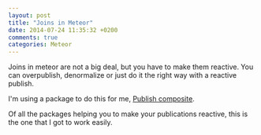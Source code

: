 ```yaml
---
layout: post
title: "Joins in Meteor"
date: 2014-07-24 11:35:32 +0200
comments: true
categories: Meteor
---
```


Joins in meteor are not a big deal, but you have to make them reactive.
You can overpublish, denormalize or just do it the right way with a reactive publish.

I'm using a package to do this for me, [Publish composite]("http://atmospherejs.com/package/publish-composite").

Of all the packages helping you to make your publications reactive, this is the one that I got to work easily.
